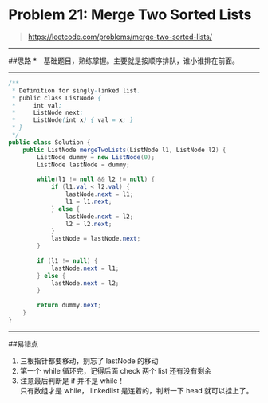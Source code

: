 # Problem 21: Merge Two Sorted Lists

> https://leetcode.com/problems/merge-two-sorted-lists/

-------
##思路
*　基础题目，熟练掌握。主要就是按顺序排队，谁小谁排在前面。

-------
```java
/**
 * Definition for singly-linked list.
 * public class ListNode {
 *     int val;
 *     ListNode next;
 *     ListNode(int x) { val = x; }
 * }
 */
public class Solution {
    public ListNode mergeTwoLists(ListNode l1, ListNode l2) {
        ListNode dummy = new ListNode(0);
        ListNode lastNode = dummy;
        
        while(l1 != null && l2 != null) {
            if (l1.val < l2.val) {
                lastNode.next = l1;
                l1 = l1.next;
            } else {
                lastNode.next = l2;
                l2 = l2.next;
            }
            lastNode = lastNode.next;
        }
        
        if (l1 != null) {
            lastNode.next = l1;
        } else {
            lastNode.next = l2;
        }
        
        return dummy.next;
    }
}
```
------
##易错点
1. 三根指针都要移动，别忘了 lastNode 的移动
2. 第一个 while 循环完，记得后面 check 两个 list 还有没有剩余
3. 注意最后判断是 if 并不是 while！  
   只有数组才是 while， linkedlist 是连着的，判断一下 head 就可以挂上了。



























